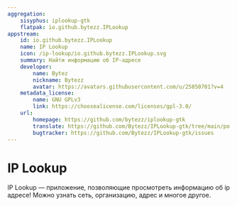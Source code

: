 ```yaml
---
aggregation:
    sisyphus: iplookup-gtk
    flatpak: io.github.bytezz.IPLookup 
appstream:
    id: io.github.bytezz.IPLookup
    name: IP Lookup
    icon: /ip-lookup/io.github.bytezz.IPLookup.svg
    summary: Найти информацию об IP-адресе
    developer:
        name: Bytez
        nickname: Bytezz
        avatar: https://avatars.githubusercontent.com/u/25850701?v=4
    metadata_license: 
        name: GNU GPLv3
        link: https://choosealicense.com/licenses/gpl-3.0/
    url:
        homepage: https://github.com/bytezz/iplookup-gtk
        translate: https://github.com/Bytezz/IPLookup-gtk/tree/main/po
        bugtracker: https://github.com/Bytezz/IPLookup-gtk/issues
---
```


# IP Lookup

IP Lookup — приложение, позволяющие просмотреть информацию об ip адресе! Можно узнать сеть, организацию, адрес и многое другое.

<!--@include: @apps/_parts/install/content-repo.md-->
<!--@include: @apps/_parts/install/content-flatpak.md-->
